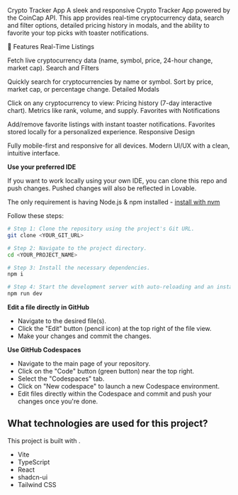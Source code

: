 Crypto Tracker App
A sleek and responsive Crypto Tracker App powered by the CoinCap API. This app provides real-time cryptocurrency data, search and filter options, detailed pricing history in modals, and the ability to favorite your top picks with toaster notifications.

🚀 Features
Real-Time Listings

Fetch live cryptocurrency data (name, symbol, price, 24-hour change, market cap).
Search and Filters

Quickly search for cryptocurrencies by name or symbol.
Sort by price, market cap, or percentage change.
Detailed Modals

Click on any cryptocurrency to view:
Pricing history (7-day interactive chart).
Metrics like rank, volume, and supply.
Favorites with Notifications

Add/remove favorite listings with instant toaster notifications.
Favorites stored locally for a personalized experience.
Responsive Design

Fully mobile-first and responsive for all devices.
Modern UI/UX with a clean, intuitive interface.

**Use your preferred IDE**

If you want to work locally using your own IDE, you can clone this repo and push changes. Pushed changes will also be reflected in Lovable.

The only requirement is having Node.js & npm installed - [install with nvm](https://github.com/nvm-sh/nvm#installing-and-updating)

Follow these steps:

```sh
# Step 1: Clone the repository using the project's Git URL.
git clone <YOUR_GIT_URL>

# Step 2: Navigate to the project directory.
cd <YOUR_PROJECT_NAME>

# Step 3: Install the necessary dependencies.
npm i

# Step 4: Start the development server with auto-reloading and an instant preview.
npm run dev
```

**Edit a file directly in GitHub**

- Navigate to the desired file(s).
- Click the "Edit" button (pencil icon) at the top right of the file view.
- Make your changes and commit the changes.

**Use GitHub Codespaces**

- Navigate to the main page of your repository.
- Click on the "Code" button (green button) near the top right.
- Select the "Codespaces" tab.
- Click on "New codespace" to launch a new Codespace environment.
- Edit files directly within the Codespace and commit and push your changes once you're done.

## What technologies are used for this project?

This project is built with .

- Vite
- TypeScript
- React
- shadcn-ui
- Tailwind CSS


